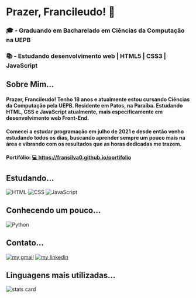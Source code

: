 # Prazer, Francileudo! 👋

### 🎓 - Graduando em Bacharelado em Ciências da Computação na UEPB
### 📚 - Estudando desenvolvimento web | HTML5 | CSS3 | JavaScript

## Sobre Mim...

####  Prazer, Francileudo! Tenho 18 anos e atualmente estou cursando Ciências da Computação pela UEPB. Residente em Patos, na Paraíba. Estudando HTML, CSS e JavaScript atualmente, mais especificamente em desenvolvimento web Front-End.

#### Comecei a estudar programação em julho de 2021 e desde então venho estudando todos os dias, buscando aprender sempre um pouco mais na área e vibrando com os resultados que as horas dedicadas me trazem.

#### Portifólio: <a href="https://fransilva0.github.io/portifolio/" target='_blank'>💻 https://fransilva0.github.io/portifolio</a>


## Estudando...

![HTML](https://img.shields.io/badge/HTML5-E34F26?style=for-the-badge&logo=html5&logoColor=white)
![CSS](https://img.shields.io/badge/CSS3-1572B6?style=for-the-badge&logo=css3&logoColor=white)
![JavaScript](https://img.shields.io/badge/JavaScript-F7DF1E?style=for-the-badge&logo=javascript&logoColor=black)

## Conhecendo um pouco...

![Python](https://img.shields.io/badge/Python-FFD43B?style=for-the-badge&logo=python&logoColor=darkgreen)

## Contato...

<a href="mailto:sfrancileudo1@gmail.com"><img src="https://img.shields.io/badge/Gmail-D14836?style=for-the-badge&logo=gmail&logoColor=white" alt="my gmail"></a>
<a href="https://www.linkedin.com/in/francileudo-oliveira/"><img src="https://img.shields.io/badge/LinkedIn-0077B5?style=for-the-badge&logo=linkedin&logoColor=white" alt="my linkedin"></a>

## Linguagens mais utilizadas...

![stats card](https://github-readme-stats.vercel.app/api/top-langs/?username=fransilva0&layout=demo&langs_count=8&theme=highcontrast&title_color=008b8b&text_color=44d9e6&hide_border=true&border_radius=2rem)
